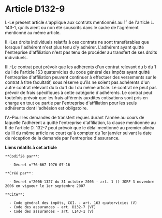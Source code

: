 # Article D132-9

I.-Le présent article s'applique aux contrats mentionnés au 1° de l'article L. 143-1, qu'ils aient ou non été souscrits dans
le cadre de l'agrément mentionné au même article. 

II.-Les droits individuels relatifs à ces contrats ne sont transférables que lorsque l'adhérent n'est plus tenu d'y adhérer.
L'adhérent ayant quitté l'entreprise d'affiliation n'est pas tenu de procéder au transfert de ses droits individuels. 

III.-Le contrat peut prévoir que les adhérents d'un contrat relevant du b du 1 du I de l'article 163 quatervicies du code
général des impôts ayant quitté l'entreprise d'affiliation peuvent continuer à effectuer des versements sur le contrat à
titre facultatif, sous réserve qu'ils ne soient pas adhérents d'un autre contrat relevant du b du 1 du I du même article. Le
contrat ne peut pas prévoir de frais spécifiques à cette catégorie d'adhérents. Le contrat peut toutefois prévoir que les
frais afférents auxdites cotisations sont pris en charge en tout ou partie par l'entreprise d'affiliation pour les seuls
adhérents dont l'adhésion est obligatoire. 

IV.-Pour les demandes de transfert reçues durant l'année au cours de laquelle l'adhérent a quitté l'entreprise d'affiliation,
la clause mentionnée au II de l'article D. 132-7 peut prévoir que le délai mentionné au premier alinéa du III du même article
ne court qu'à compter du 1er janvier suivant la date de réception de la demande par l'entreprise d'assurance.

**Liens relatifs à cet article**

	**Codifié par**:

	  - Décret n°76-667 1976-07-16

	**Créé par**:

	  - Décret n°2006-1327 du 31 octobre 2006 - art. 1 () JORF 3 novembre 2006 en vigueur le 1er septembre 2007

	**Cite**:

	  - Code général des impôts, CGI. - art. 163 quatervicies (V)
	  - Code des assurances - art. D132-7 (VT)
	  - Code des assurances - art. L143-1 (V)
